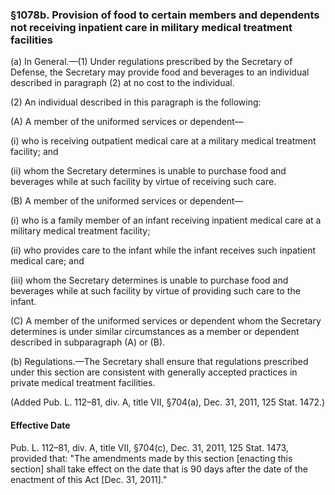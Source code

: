 ### §1078b. Provision of food to certain members and dependents not receiving inpatient care in military medical treatment facilities ###

(a) In General.—(1) Under regulations prescribed by the Secretary of Defense, the Secretary may provide food and beverages to an individual described in paragraph (2) at no cost to the individual.

(2) An individual described in this paragraph is the following:

(A) A member of the uniformed services or dependent—

(i) who is receiving outpatient medical care at a military medical treatment facility; and

(ii) whom the Secretary determines is unable to purchase food and beverages while at such facility by virtue of receiving such care.

(B) A member of the uniformed services or dependent—

(i) who is a family member of an infant receiving inpatient medical care at a military medical treatment facility;

(ii) who provides care to the infant while the infant receives such inpatient medical care; and

(iii) whom the Secretary determines is unable to purchase food and beverages while at such facility by virtue of providing such care to the infant.

(C) A member of the uniformed services or dependent whom the Secretary determines is under similar circumstances as a member or dependent described in subparagraph (A) or (B).

(b) Regulations.—The Secretary shall ensure that regulations prescribed under this section are consistent with generally accepted practices in private medical treatment facilities.

(Added Pub. L. 112–81, div. A, title VII, §704(a), Dec. 31, 2011, 125 Stat. 1472.)

#### Effective Date ####

Pub. L. 112–81, div. A, title VII, §704(c), Dec. 31, 2011, 125 Stat. 1473, provided that: "The amendments made by this section [enacting this section] shall take effect on the date that is 90 days after the date of the enactment of this Act [Dec. 31, 2011]."